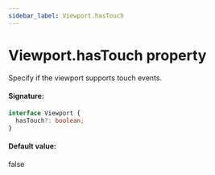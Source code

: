 ```yaml
---
sidebar_label: Viewport.hasTouch
---
```


# Viewport.hasTouch property

Specify if the viewport supports touch events.

#### Signature:

```typescript
interface Viewport {
  hasTouch?: boolean;
}
```

#### Default value:

false
